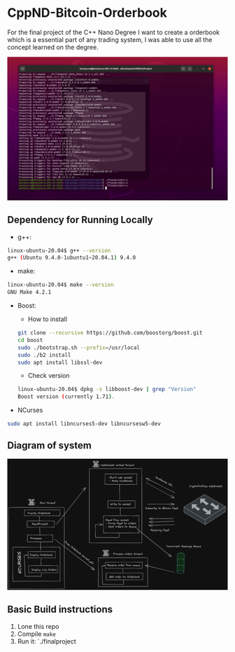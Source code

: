 # CppND-Bitcoin-Orderbook

For the final project of the C++ Nano Degree I want to create a orderbook which is a essential part of any trading system, I was able to use all the concept learned on the degree.

![orderbook](orderbooklive.gif)

## Dependency for Running Locally

- g++:

```bash
linux-ubuntu-20.04$ g++ --version
g++ (Ubuntu 9.4.0-1ubuntu1~20.04.1) 9.4.0
```

- make:

```bash
linux-ubuntu-20.04$ make --version
GNU Make 4.2.1
```

- Boost:

  - How to install

  ```bash
  git clone --recursive https://github.com/boostorg/boost.git
  cd boost
  sudo ./bootstrap.sh --prefix=/usr/local
  sudo ./b2 install
  sudo apt install libssl-dev
  ```

  - Check version

  ```bash
  linux-ubuntu-20.04$ dpkg -s libboost-dev | grep "Version"
  Boost version (currently 1.71).
  ```

- NCurses

```bash
sudo apt install libncurses5-dev libncursesw5-dev
```

## Diagram of system

![Diagram](diagram2.png)

## Basic Build instructions

1. Lone this repo
2. Compile `make`
3. Run it: `./finalproject

